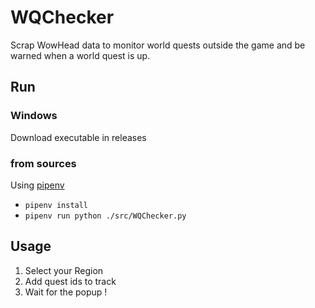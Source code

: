 # WQChecker
Scrap WowHead data to monitor world quests outside the game and be warned when a world quest is up.

## Run

### Windows

Download executable in releases

### from sources

Using [pipenv](https://pipenv.readthedocs.io/en/latest/)
- `pipenv install`
- `pipenv run python ./src/WQChecker.py`

## Usage

1. Select your Region
2. Add quest ids to track
3. Wait for the popup !
